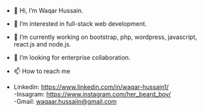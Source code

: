 - 👋 Hi, I’m Waqar Hussain.
- 👀 I’m interested in full-stack web development.
- 🌱 I’m currently working on bootstrap, php, wordpress, javascript, react.js and node.js.
- 💞️ I’m looking for enterprise collaboration.
- 📫 How to reach me


- Linkedin: https://www.linkedin.com/in/waqar-hussain1/  
 -Insagram: https://www.instagram.com/her_beard_boy/  
 -Gmail: waqaar.hussaiin@gmail.com  


<!---
DragMeToProgrammingParadise/DragMeToProgrammingParadise is a ✨ special ✨ repository because its `README.md` (this file) appears on your GitHub profile.
You can click the Preview link to take a look at your changes.
--->

